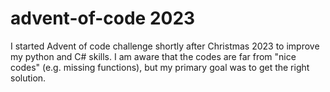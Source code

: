 # advent-of-code 2023
I started Advent of code challenge shortly after Christmas 2023 to improve my python and C# skills. 
I am aware that the codes are far from "nice codes" (e.g. missing functions), 
but my primary goal was to get the right solution.
